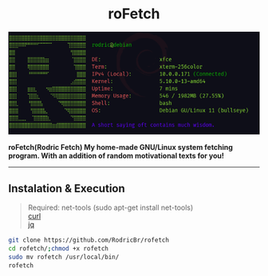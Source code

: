 <h1 align="center">roFetch</h2>

<p align="center">
  <img border="0" draggable="false" src="./rofetch.png" alt="roFetch example" title="Isn't it simply awesome?!">
</p>

**roFetch(Rodric Fetch) My home-made GNU/Linux system fetching program. With an addition of random motivational texts for you!**

<hr>

## Instalation & Execution <br>

> Required: 
> net-tools (sudo apt-get install net-tools) <br>
> [curl](https://curl.se/docs/install.html) <br>
> [jq](https://stedolan.github.io/jq/download/) <br>

```bash
git clone https://github.com/RodricBr/rofetch
cd rofetch/;chmod +x rofetch
sudo mv rofetch /usr/local/bin/
rofetch
```
